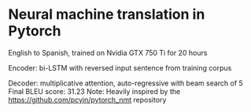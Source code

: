 # Neural machine translation in Pytorch

English to Spanish, trained on Nvidia GTX 750 Ti for 20 hours

Encoder: bi-LSTM with reversed input sentence from training corpus

Decoder: multiplicative attention, auto-regressive with beam search of 5
Final BLEU score: 31.23
Note: Heavily inspired by the https://github.com/pcyin/pytorch_nmt repository
